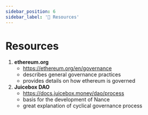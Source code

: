 ```yaml
---
sidebar_position: 6
sidebar_label: '📌 Resources'
---
```


# Resources

1. **ethereum.org**
    * https://ethereum.org/en/governance
    * describes general governance practices
    * provides details on how ethereum is governed
2. **Juicebox DAO**
    * https://docs.juicebox.money/dao/process
    * basis for the development of Nance
    * great explanation of cyclical governance process
